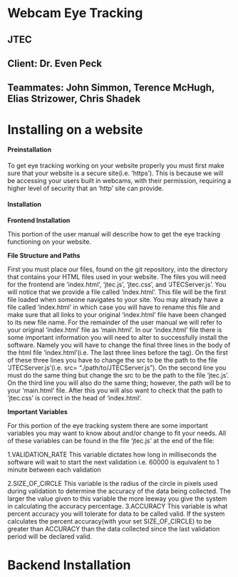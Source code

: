 # Webcam Eye Tracking
## JTEC

## Client: Dr. Even Peck
## Teammates: John Simmon, Terence McHugh, Elias Strizower, Chris Shadek


# Installing on a website
#### Preinstallation
To get eye tracking working on your website properly you must first make sure that your website is a secure site(i.e. ‘https’). This is because we will be accessing your users built in webcams, with their permission, requiring a higher level of security that an ‘http’ site can provide. 

#### Installation
**Frontend Installation**

This portion of the user manual will describe how to get the eye tracking functioning on your website. 

**File Structure and Paths**

First you must place our files, found on the git repository, into the directory that contains your HTML files used in your website. The files you will need for the frontend are ‘index.html’, ‘jtec.js’, ‘jtec.css’, and ‘JTECServer.js’. You will notice that we provide a file called ‘index.html’. This file will be the first file loaded when someone navigates to your site. You may already have a file called ‘index.html’ in which case you will have to rename this file and make sure that all links to your original ‘index.html’ file have been changed to its new file name. For the remainder of the user manual we will refer to your original ‘index.html’ file as ‘main.html’. 
In our ‘index.html’ file there is some important information you will need to alter to successfully install the software. Namely you will have to change the final three lines in the body of the html file ‘index.html’(i.e. The last three lines before the </body> tag). On the first of these three lines you have to change the src to be the path to the file ‘JTECServer.js’(i.e. src= “./path/to/JTECServer.js”). On the second line you must do the same thing but change the src to be the path to the file ‘jtec.js’. On the third line you will also do the same thing; however, the path will be to your ‘main.html’ file. After this you will also want to check that the path to ‘jtec.css’ is correct in the head of ‘index.html’.
	
**Important Variables**

For this portion of the eye tracking system there are some important variables you may want to know about and/or change to fit your needs. All of these variables can be found in the file ‘jtec.js’ at the end of the file:

1.VALIDATION_RATE
    This variable dictates how long in milliseconds the software will wait to start the next validation i.e. 60000 is equivalent to 1 minute between each validation
    
2.SIZE_OF_CIRCLE
    This variable is the radius of the circle in pixels used during validation to determine the accuracy of the data being collected. The larger the value given to this variable the more leeway you give the system in calculating the accuracy percentage.
3.ACCURACY
    This variable is what percent accuracy you will tolerate for data to be called valid. If the system calculates the percent accuracy(with your set SIZE_OF_CIRCLE) to be greater than ACCURACY than the data collected since the last validation period will be declared valid.
        
# Backend Installation


